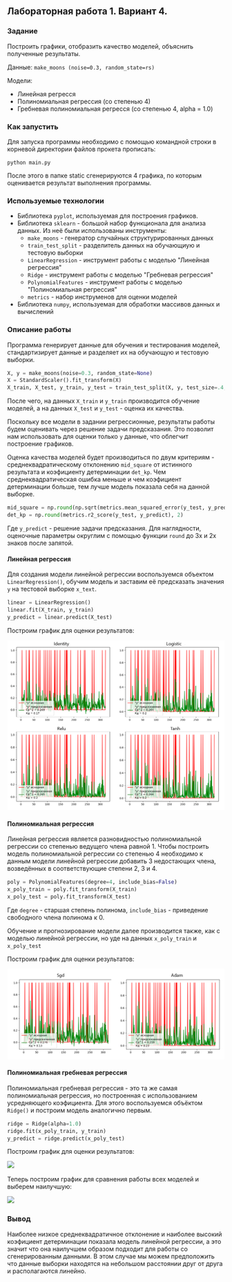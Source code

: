 
## Лабораторная работа 1. Вариант 4.
### Задание 
Построить графики, отобразить 
качество моделей, объяснить полученные результаты.

Данные: `make_moons (noise=0.3, random_state=rs)`

Модели:
- Линейная регресся 
- Полиномиальная регрессия (со степенью 4) 
- Гребневая полиномиальная регресся (со степенью 4, alpha = 1.0)

### Как запустить
Для запуска программы необходимо с помощью командной строки в корневой директории файлов прокета прописать:
```
python main.py
```
После этого в папке static сгенерируются 4 графика, по которым оценивается результат выполнения программы.

### Используемые технологии
- Библиотека `pyplot`, используемая для построения графиков. 
- Библиотека `sklearn` - большой набор функционала для анализа данных. Из неё были использованы инструменты:
    - `make_moons` -  генератор случайных структурированных данных
    - `train_test_split` - разделитель данных на обучающиую и тестовую выборки
    - `LinearRegression` - инструмент работы с моделью "Линейная регрессия"
    - `Ridge` - инструмент работы с моделью "Гребневая регрессия"
    - `PolynomialFeatures` - инструмент работы с моделью "Полиномиальная регрессия"
    - `metrics` - набор инструменов для оценки моделей
- Библиотека `numpy`, используемая для обработки массивов данных и вычислений

### Описание работы
Программа генерирует данные для обучения и тестирования моделей, стандартизирует данные и разделяет их на обучающую и тестовую выборки.
```python
X, y = make_moons(noise=0.3, random_state=None)                                                 
X = StandardScaler().fit_transform(X)                                                            
X_train, X_test, y_train, y_test = train_test_split(X, y, test_size=.4, random_state=42)
```
После чего, на данных `X_train` и `y_train` производится обучение моделей, а на данных `X_test` и `y_test` - оценка их качества.

Поскольку все модели в задании регрессионные, результаты работы будем оценивать через решение задачи предсказания. Это позволит нам использовать для оценки только `y` данные, что облегчит построение графиков.

Оценка качества моделей будет производиться по двум критериям - среднеквадратическому отклонению `mid_square` от истинного результата и коэфициенту детерминации `det_kp`. Чем среднеквадратическая ошибка меньше и чем коэфициент детерминации больше, тем лучше модель показала себя на данной выборке.
```python
mid_square = np.round(np.sqrt(metrics.mean_squared_error(y_test, y_predict)), 3)
det_kp = np.round(metrics.r2_score(y_test, y_predict), 2)
```
Где `y_predict` - решение задачи предсказания. Для наглядности, оценочные параметры округлим с помощью функции `round` до 3х и 2х знаков после запятой.

#### Линейная регрессия
Для создания модели линейной регрессии воспользуемся объектом `LinearRegression()`, обучим модель и заставим её предсказать значения `y` на тестовой выборке `x_text`.
```python
linear = LinearRegression()         
linear.fit(X_train, y_train)        
y_predict = linear.predict(X_test)
```
Построим график для оценки результатов:

![](1.png "")

#### Полиномиальная регрессия
Линейная регрессия является разновидностью полиномиальной регрессии со степенью ведущего члена равной 1. Чтобы построить модель полиномиальной регрессии со степенью 4 необходимо к данным модели линейной регрессии добавить 3 недостающих члена, возведённых в соответствующие степени 2, 3 и 4.
```python
poly = PolynomialFeatures(degree=4, include_bias=False)
x_poly_train = poly.fit_transform(X_train)
x_poly_test = poly.fit_transform(X_test)
```
Где `degree` - старшая степень полинома, `include_bias` - приведение свободного члена полинома к 0.

Обучение и прогнозирование модели далее производится также, как с моделью линейной регрессии, но уде на данных `x_poly_train` и `x_poly_test`

Построим график для оценки результатов:

![](2.png "")

#### Полиномиальная гребневая регрессия
Полиномиальная гребневая регрессия - это та же самая полиномиальная регрессия, но построенная с использованием усредняющего коэфициента. Для этого воспользуемся объёктом `Ridge()` и построим модель аналогично первым. 
```python
ridge = Ridge(alpha=1.0)
ridge.fit(x_poly_train, y_train)
y_predict = ridge.predict(x_poly_test)
```

Построим график для оценки результатов:

![](3.png "")

Теперь построим график для сравнения работы всех моделей и выберем наилучшую:

![](result.png "")

### Вывод
Наиболее низкое среднеквадратичное отклонение и наиболее высокий коэфициент детерминации показала модель линейной регрессии, а это значит что она наилучшем образом подходит для работы со сгенерированным данными. В этом случае мы можем предположить что данные выборки находятся на небольшом расстоянии друг от друга и располагаются линейно.